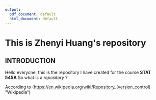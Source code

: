 ```yaml
---
output:
  pdf_document: default
  html_document: default
---
```

# This is Zhenyi Huang's repository 


## INTRODUCTION

Hello everyone, this is the repository I have created for the course **STAT 545A**
So what is a *repository* ?

According to (https://en.wikipedia.org/wiki/Repository_(version_control) "Wikipedia")
